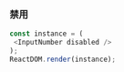 ### 禁用

<!--start-code-->
```js
const instance = (
 <InputNumber disabled />
);
ReactDOM.render(instance);
```
<!--end-code-->